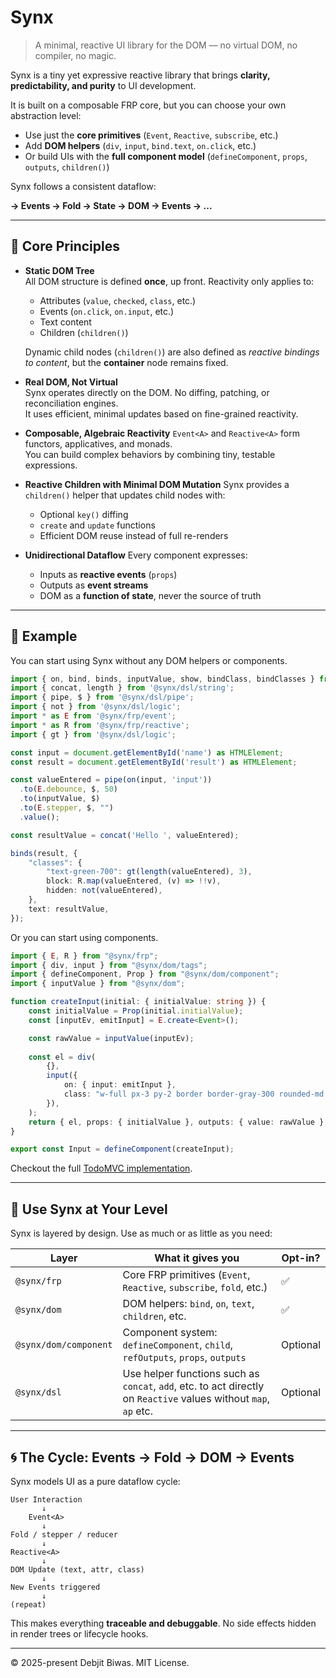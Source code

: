 # Synx

> A minimal, reactive UI library for the DOM — no virtual DOM, no compiler, no magic.

Synx is a tiny yet expressive reactive library that brings **clarity, predictability, and purity** to UI development.

It is built on a composable FRP core, but you can choose your own abstraction level:
- Use just the **core primitives** (`Event`, `Reactive`, `subscribe`, etc.)
- Add **DOM helpers** (`div`, `input`, `bind.text`, `on.click`, etc.)
- Or build UIs with the **full component model** (`defineComponent`, `props`, `outputs`, `children()`)

Synx follows a consistent dataflow:

**→ Events → Fold → State → DOM → Events → ...**

---

## 🧠 Core Principles

- **Static DOM Tree**  
  All DOM structure is defined **once**, up front. Reactivity only applies to:
  - Attributes (`value`, `checked`, `class`, etc.)
  - Events (`on.click`, `on.input`, etc.)
  - Text content
  - Children (`children()`)

  Dynamic child nodes (`children()`) are also defined as *reactive bindings to content*, but the **container** node remains fixed.

- **Real DOM, Not Virtual**  
  Synx operates directly on the DOM. No diffing, patching, or reconciliation engines.  
  It uses efficient, minimal updates based on fine-grained reactivity.

- **Composable, Algebraic Reactivity**
  `Event<A>` and `Reactive<A>` form functors, applicatives, and monads.  
  You can build complex behaviors by combining tiny, testable expressions.

- **Reactive Children with Minimal DOM Mutation**
  Synx provides a `children()` helper that updates child nodes with:
  - Optional `key()` diffing
  - `create` and `update` functions
  - Efficient DOM reuse instead of full re-renders

- **Unidirectional Dataflow**
  Every component expresses:
  - Inputs as **reactive events** (`props`)
  - Outputs as **event streams**
  - DOM as a **function of state**, never the source of truth

---

## 🚀 Example

You can start using Synx without any DOM helpers or components.

```ts
import { on, bind, binds, inputValue, show, bindClass, bindClasses } from '@synx/dom';
import { concat, length } from '@synx/dsl/string';
import { pipe, $ } from '@synx/dsl/pipe';
import { not } from '@synx/dsl/logic';
import * as E from '@synx/frp/event';
import * as R from '@synx/frp/reactive';
import { gt } from '@synx/dsl/logic';

const input = document.getElementById('name') as HTMLElement;
const result = document.getElementById('result') as HTMLElement;

const valueEntered = pipe(on(input, 'input'))
  .to(E.debounce, $, 50)
  .to(inputValue, $)
  .to(E.stepper, $, "")
  .value();

const resultValue = concat('Hello ', valueEntered);

binds(result, {
    "classes": {
        "text-green-700": gt(length(valueEntered), 3),
        block: R.map(valueEntered, (v) => !!v),
        hidden: not(valueEntered),
    },
    text: resultValue,
});
```
Or you can start using components.

```ts
import { E, R } from "@synx/frp";
import { div, input } from "@synx/dom/tags";
import { defineComponent, Prop } from "@synx/dom/component";
import { inputValue } from "@synx/dom";

function createInput(initial: { initialValue: string }) {
    const initialValue = Prop(initial.initialValue);
    const [inputEv, emitInput] = E.create<Event>();

    const rawValue = inputValue(inputEv);
    
    const el = div(
        {},
        input({
            on: { input: emitInput },
            class: "w-full px-3 py-2 border border-gray-300 rounded-md shadow-sm focus:outline-none focus:ring-2 focus:ring-blue-500 focus:border-blue-500 mb-4",
        }),
    );
    return { el, props: { initialValue }, outputs: { value: rawValue } };
}

export const Input = defineComponent(createInput);
```

Checkout the full [TodoMVC implementation](packages/demos/todomvc).

---

## 🔧 Use Synx at Your Level

Synx is layered by design. Use as much or as little as you need:

| Layer | What it gives you | Opt-in? |
|-------|-------------------|---------|
| `@synx/frp` | Core FRP primitives (`Event`, `Reactive`, `subscribe`, `fold`, etc.) | ✅ |
| `@synx/dom` | DOM helpers: `bind`, `on`, `text`, `children`, etc. | ✅ |
| `@synx/dom/component` | Component system: `defineComponent`, `child`, `refOutputs`, `props`, `outputs` | Optional |
| `@synx/dsl` | Use helper functions such as `concat`, `add`, etc. to act directly on `Reactive` values without `map`, `ap` etc. | Optional |

---

## 🌀 The Cycle: Events → Fold → DOM → Events

Synx models UI as a pure dataflow cycle:

```
User Interaction
       ↓
    Event<A>
       ↓
Fold / stepper / reducer
       ↓
Reactive<A>
       ↓
DOM Update (text, attr, class)
       ↓
New Events triggered
       ↓
(repeat)
```

This makes everything **traceable and debuggable**. No side effects hidden in render trees or lifecycle hooks.

---

© 2025-present Debjit Biwas. MIT License.
